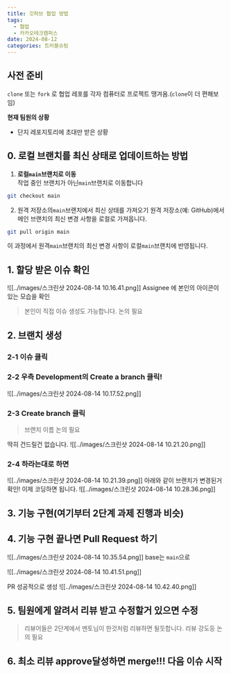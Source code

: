 ```yaml
---
title: 깃허브 협업 방법
tags:
  - 협업
  - 카카오테크캠퍼스
date: 2024-08-12
categories: 트러블슈팅
---
```


## 사전 준비

`clone` 또는 `fork` 로 협업 레포를 각자 컴퓨터로 프로젝트 땡겨옴.(`clone`이 더 편해보임)

**현재 팀원의 상황**

- 단지 레포지토리에 초대만 받은 상황

## 0. 로컬 브랜치를 최신 상태로 업데이트하는 방법

1. **로컬`main`브랜치로 이동**  
   작업 중인 브랜치가 아닌`main`브랜치로 이동합니다

```bash
git checkout main
```

2. 원격 저장소의`main`브랜치에서 최신 상태를 가져오기
   원격 저장소(예: GitHub)에서 메인 브랜치의 최신 변경 사항을 로컬로 가져옵니다.

```zsh
git pull origin main
```

이 과정에서 원격`main`브랜치의 최신 변경 사항이 로컬`main`브랜치에 반영됩니다.

## 1. 할당 받은 이슈 확인

![[../images/스크린샷 2024-08-14 10.16.41.png]]
Assignee 에 본인의 아이콘이 있는 모습을 확인

> 본인이 직접 이슈 생성도 가능합니다. 논의 필요

## 2. 브랜치 생성

### 2-1 이슈 클릭

### 2-2 우측 Development의 Create a branch 클릭!

![[../images/스크린샷 2024-08-14 10.17.52.png]]

### 2-3 Create branch 클릭

> 브랜치 이름 논의 필요

딱히 건드릴건 없습니다.
![[../images/스크린샷 2024-08-14 10.21.20.png]]

### 2-4 하라는대로 하면

![[../images/스크린샷 2024-08-14 10.21.39.png]]
아래와 같이 브랜치가 변경된거 확인! 이제 코딩하면 됩니다.
![[../images/스크린샷 2024-08-14 10.28.36.png]]

## 3. 기능 구현(여기부터 2단계 과제 진행과 비슷)

## 4. 기능 구현 끝나면 Pull Request 하기

![[../images/스크린샷 2024-08-14 10.35.54.png]]
base는 `main`으로

![[../images/스크린샷 2024-08-14 10.41.51.png]]

PR 성공적으로 생성
![[../images/스크린샷 2024-08-14 10.42.40.png]]

## 5. 팀원에게 알려서 리뷰 받고 수정할거 있으면 수정

> 리뷰어들은 2단계에서 멘토님이 한것처럼 리뷰하면 될듯합니다. 리뷰 강도등 논의 필요

## 6. 최소 리뷰 approve달성하면 merge!!! 다음 이슈 시작
